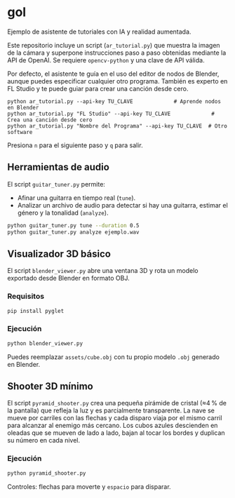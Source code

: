 # gol

Ejemplo de asistente de tutoriales con IA y realidad aumentada.

Este repositorio incluye un script (`ar_tutorial.py`) que muestra la imagen de la cámara y superpone instrucciones paso a paso obtenidas mediante la API de OpenAI. Se requiere `opencv-python` y una clave de API válida.

Por defecto, el asistente te guía en el uso del editor de nodos de Blender, aunque puedes especificar cualquier otro programa. También es experto en FL Studio y te puede guiar para crear una canción desde cero.

```
python ar_tutorial.py --api-key TU_CLAVE             # Aprende nodos en Blender
python ar_tutorial.py "FL Studio" --api-key TU_CLAVE             # Crea una canción desde cero
python ar_tutorial.py "Nombre del Programa" --api-key TU_CLAVE  # Otro software
```

Presiona `n` para el siguiente paso y `q` para salir.

## Herramientas de audio

El script `guitar_tuner.py` permite:

* Afinar una guitarra en tiempo real (`tune`).
* Analizar un archivo de audio para detectar si hay una guitarra, estimar el género y la tonalidad (`analyze`).

```bash
python guitar_tuner.py tune --duration 0.5
python guitar_tuner.py analyze ejemplo.wav
```

## Visualizador 3D básico

El script `blender_viewer.py` abre una ventana 3D y rota un modelo exportado desde Blender en formato OBJ.

### Requisitos

```bash
pip install pyglet
```

### Ejecución

```bash
python blender_viewer.py
```

Puedes reemplazar `assets/cube.obj` con tu propio modelo `.obj` generado en Blender.

## Shooter 3D mínimo

El script `pyramid_shooter.py` crea una pequeña pirámide de cristal (≈4 % de la
pantalla) que refleja la luz y es parcialmente transparente. La nave se mueve
por carriles con las flechas y cada disparo viaja por el mismo carril para
alcanzar al enemigo más cercano. Los cubos azules descienden en oleadas que se
mueven de lado a lado, bajan al tocar los bordes y duplican su número en cada
nivel.

### Ejecución

```bash
python pyramid_shooter.py
```

Controles: flechas para moverte y `espacio` para disparar.
